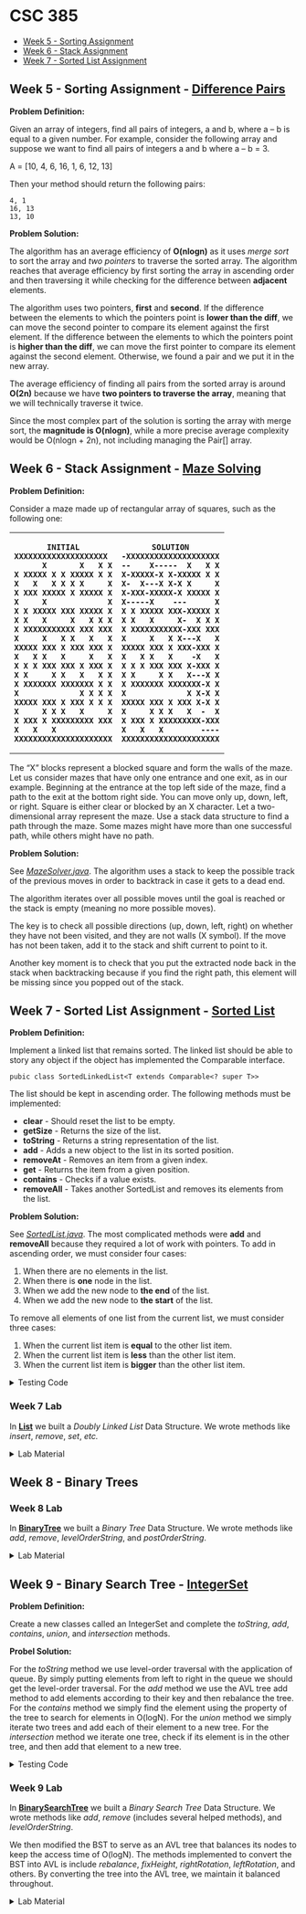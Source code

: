 # CSC 385

- [Week 5 - Sorting Assignment](#week-5---sorting-assignment---difference-pairs)
- [Week 6 - Stack Assignment](#week-6---stack-assignment---maze-solving)
- [Week 7 - Sorted List Assignment](#week-7---sorted-list-assignment---sorted-list)

## Week 5 - Sorting Assignment - [Difference Pairs](https://github.com/dtemir/college-courses-CS/tree/master/CSC385/DifferencePairs)

**Problem Definition:**

Given an array of integers, find all pairs of integers, a and b, where a – b is equal to a given number.
For example, consider the following array and suppose we want to find all pairs of integers a and b where a – b = 3.

A = [10, 4, 6, 16, 1, 6, 12, 13]

Then your method should return the following pairs:

	4, 1
	16, 13
	13, 10 

**Problem Solution:**

The algorithm has an average efficiency of **O(nlogn)** as it uses *merge sort* to sort the array and *two pointers* to traverse the sorted array. The algorithm reaches that average efficiency by first sorting the array in ascending order and then traversing it while checking for the difference between **adjacent** elements.

The algorithm uses two pointers, **first** and **second**. If the difference between the elements to which the pointers point is **lower than the diff**, we can move the second pointer to compare its element against the first element. If the difference between the elements to which the pointers point is **higher than the diff**, we can move the first pointer to compare its element against the second element. Otherwise, we found a pair and we put it in the new array.

The average efficiency of finding all pairs from the sorted array is around **O(2n)** because we have **two pointers to traverse the array**, meaning that we will technically traverse it twice. 

Since the most complex part of the solution is sorting the array with merge sort, the **magnitude is O(nlogn)**, while a more precise average complexity would be O(nlogn + 2n), not including managing the Pair[] array.

## Week 6 - Stack Assignment - [Maze Solving](https://github.com/dtemir/college-courses-CS/tree/master/CSC385/MazeSolving)

**Problem Definition:**

Consider a maze made up of rectangular array of squares, such as the following one:

<table>

<th> 

    INITIAL
    XXXXXXXXXXXXXXXXXXXX 
          X       X   X X
    X XXXXX X X XXXXX X X
    X   X   X X X X     X
    X XXX XXXXX X XXXXX X
    X     X             X
    X X XXXXX XXX XXXXX X
    X X   X     X   X X X
    X XXXXXXXXXXX XXX XXX
    X     X   X X   X   X
    XXXXX XXX X XXX XXX X
    X   X X   X     X   X
    X X X XXX XXX X XXX X
    X X     X X   X   X X
    X XXXXXXX XXXXXXX X X
    X             X X X X
    XXXXX XXX X XXX X X X
    X     X X X   X     X
    X XXX X XXXXXXXXX XXX
    X   X   X            
    XXXXXXXXXXXXXXXXXXXXX

</th> 

<th> 

    SOLUTION
    -XXXXXXXXXXXXXXXXXXXX
    --    X-----  X   X X
    X-XXXXX-X X-XXXXX X X
    X-  X---X X-X X     X
    X-XXX-XXXXX-X XXXXX X
    X-----X    ---      X
    X X XXXXX XXX-XXXXX X
    X X   X     X-  X X X
    X XXXXXXXXXXX-XXX XXX
    X     X   X X---X   X
    XXXXX XXX X XXX-XXX X
    X   X X   X    -X   X
    X X X XXX XXX X-XXX X
    X X     X X   X---X X
    X XXXXXXX XXXXXXX-X X
    X             X X-X X
    XXXXX XXX X XXX X-X X
    X     X X X   X  -  X
    X XXX X XXXXXXXXX-XXX
    X   X   X        ----
    XXXXXXXXXXXXXXXXXXXXX

</th>

</table>

The “X” blocks represent a blocked square and form the walls of the maze. 
Let us consider mazes that have only one entrance and one exit, as in our example. 
Beginning at the entrance at the top left side of the maze, find a path to the exit at the bottom right side. 
You can move only up, down, left, or right. Square is either clear or blocked by an X character. 
Let a two-dimensional array represent the maze. Use a stack data structure to find a path through the maze. 
Some mazes might have more than one successful path, while others might have no path.

**Problem Solution:** 

See [*MazeSolver.java*](https://github.com/dtemir/college-courses-CS/blob/master/CSC385/MazeSolving/src/maze/MazeSolver.java). 
The algorithm uses a stack to keep the possible track of the previous moves in order to backtrack in case it gets to a dead end.

The algorithm iterates over all possible moves until the goal is reached or the stack is empty (meaning no more possible moves).

The key is to check all possible directions (up, down, left, right) on whether they have not been visited, and they are not walls (X symbol).
If the move has not been taken, add it to the stack and shift current to point to it.

Another key moment is to check that you put the extracted node back in the stack when backtracking
because if you find the right path, this element will be missing since you popped out of the stack.

## Week 7 - Sorted List Assignment - [Sorted List](https://github.com/dtemir/college-courses-CS/tree/master/CSC385/SortedList)

**Problem Definition:** 

Implement a linked list that remains sorted. 
The linked list should be able to story any object if the object has implemented the Comparable interface.

    pubic class SortedLinkedList<T extends Comparable<? super T>>

The list should be kept in ascending order. 
The following methods must be implemented:
* **clear** - Should reset the list to be empty.
* **getSize** - Returns the size of the list.
* **toString** - Returns a string representation of the list.
* **add** - Adds a new object to the list in its sorted position.
* **removeAt** - Removes an item from a given index.
* **get** - Returns the item from a given position.
* **contains** - Checks if a value exists.
* **removeAll** - Takes another SortedList and removes its elements from the list.

**Problem Solution:**

See [*SortedList.java*](https://github.com/dtemir/college-courses-CS/blob/master/CSC385/SortedList/src/SortedList.java).
The most complicated methods were **add** and **removeAll** because they required a lot of work with pointers.
To add in ascending order, we must consider four cases: 
1. When there are no elements in the list.
2. When there is **one** node in the list.
3. When we add the new node to **the end** of the list.
4. When we add the new node to **the start** of the list.

To remove all elements of one list from the current list, we must consider three cases:
1. When the current list item is **equal** to the other list item.
2. When the current list item is **less** than the other list item.
3. When the current list item is **bigger** than the other list item.

<details> <summary>Testing Code</summary>

    *****TESTING TOSTRING WITH INTEGERS*********

    Adding [-19, -14, -7, 14, 5, -1, 0, -5, 19, 20]
    List: [-19, -14, -7, -5, -1, 0, 5, 14, 19, 20]
    
    Adding more numbers to same list
    
    Added [5, 12, -18, 2]
    List: [-19, -18, -14, -7, -5, -1, 0, 2, 5, 5, 12, 14, 19, 20]
    
    The above list prints should show a sorted list.
    
    ******TESTING TOSTRING WITH CHARACTERS*******
    
    Added [f, j, k, d, v, l, n, l, k, d]
    List: [d, d, f, j, k, k, l, l, n, v]
    
    The above list should be a sorted list of characters

    ******TESTING CONTAINS*******
    List: [2, 4, 6, 8, 10, 12, 14, 16, 18, 20]
    
    Does the list have 6?	true
    Does the list have 20?	true
    Does the list have -10?	false
    Does the list have 3?	false
    
    Should be 
    true
    true
    false
    false
    
    *******TESTING GET METHOD********
    
    Using list: [0, 1, 3, 3, 6, 7, 8, 14, 16, 19]
    Getting element at position 7: 14
    
    Testing out of bounds index positive value.
    Threw an IndexOutOfBoundsException.  Pass.
    
    Testing out of bounds index negative value.
    Threw an IndexOutOfBoundsException.  Pass.
    
    Testing EmptyCollectionException.
    Threw EmptyCollectionException. Pass.
    
    *******TESTING REMOVEAT********
    
    Using list: [5, 9, 10, 13, 13, 14, 14, 14, 15, 19]
    
    Remove element at position 3: [5, 9, 10, 13, 14, 14, 14, 15, 19]
    
    Remove element at position 0: [9, 10, 13, 14, 14, 14, 15, 19]
    
    Remove element at position size - 1: [9, 10, 13, 14, 14, 14, 15]
    
    Testing out of bounds index positive value.
    Threw an IndexOutOfBoundsException.  Pass.
    
    Testing out of bounds index negative value.
    Threw an IndexOutOfBoundsException.  Pass.
    
    Testing EmptyCollectionException.
    Threw EmptyCollectionException. Pass.
    
    ******TESTING REMOVEALL (INTEGERS)*******
    Using lists 
        list1=[0, 1, 2, 3, 4, 5, 5, 6, 8, 9]
        list2=[0, 2, 4, 7, 9]
    
    list1.removeAll(list2)
        list1=[1, 3, 5, 5, 6, 8]
        list2=[0, 2, 4, 7, 9]
    
    ******TESTING REMOVEALL (CHARS)*******
    Using lists 
        list1=[a, a, n, p, p, p, p, t, t, z]
        list2=[e, e, h, i, v, x]
    
    list1.removeAll(list2)
        list1=[a, a, n, p, p, p, p, t, t, z]
        list2=[e, e, h, i, v, x]
    
    ******TESTING REMOVEALL (CORNER CASES)*******
    Using lists 
        list1=[2, 2, 2, 9, 9]
        list2=[2, 9]
    
    list1.removeAll(list2)
        list1=[]
        list2=[2, 9]
    
    Using lists 
        list1=[1, 2, 3, 4]
        list1=[1, 2, 3, 4]
    
    list1.removeAll(list2)
        list1=[]
        list1=[]

</details>

### Week 7 Lab

In [**List**](https://github.com/dtemir/college-courses-CS/blob/master/CSC385/List)
we built a *Doubly Linked List* Data Structure. 
We wrote methods like *insert*, *remove*, *set*, *etc.*

<details> <summary>Lab Material</summary>
    public static void main(String[] args) {

		DoublyLinkedList<Integer> dll = new DoublyLinkedList<Integer>();

		for (int i = 0; i < 10; i++) {
			dll.insert(i, (i + 1) * 10);
		}

		dll.insert(0, 200);
		dll.insert(5, 500);
		dll.insert(2, 600);
		System.out.println(dll);

		dll.removeAt(0);
		System.out.println(dll);

		dll.removeAt(dll.getSize() - 1);
		System.out.println(dll);

		dll.removeAt(3);
		System.out.println(dll);

		dll.removeAt(7);

		System.out.println(dll);
	}    

    [Out]
    [200, 10, 600, 20, 30, 40, 500, 50, 60, 70, 80, 90, 100]
    [10, 600, 20, 30, 40, 500, 50, 60, 70, 80, 90, 100]
    [10, 600, 20, 30, 40, 500, 50, 60, 70, 80, 90]
    [10, 600, 20, 40, 500, 50, 60, 70, 80, 90]
    [10, 600, 20, 40, 500, 50, 60, 80, 90]

</details>

## Week 8 - Binary Trees

### Week 8 Lab

In [**BinaryTree**](https://github.com/dtemir/college-courses-CS/blob/master/CSC385/BinaryTree)
we built a *Binary Tree* Data Structure.
We wrote methods like *add*, *remove*, *levelOrderString*, and *postOrderString*.

<details> <summary>Lab Material</summary>

	public static void main(String[] args) {
		
		BinaryTree<String> bt = new BinaryTree<>();

		System.out.println("Height of the tree is " + bt.getHeight());
		
		bt.add("A");
		bt.add("B");
		bt.add("C");
		bt.add("D");
		bt.add("E");
		bt.add("F");
		
		System.out.println(bt);
		
		bt.remove("A");

		System.out.println(bt);
		
		bt.remove("F");
		
		System.out.println(bt);

	}

	Height of the tree is 2
	{ A B C D E F }
	{ F B C D E }
	{ E B C D }

</details>


## Week 9 - Binary Search Tree - [IntegerSet](https://github.com/dtemir/college-courses-CS/tree/master/CSC385/IntegerSet)

**Problem Definition:**

Create a new classes called an IntegerSet and complete the *toString*, *add*, *contains*, *union*, and *intersection* methods.

**Probel Solution:**

For the *toString* method we use level-order traversal with the application of queue. 
By simply putting elements from left to right in the queue we should get the level-order traversal.
For the *add* method we use the AVL tree add method to add elements according to their key and then rebalance the tree.
For the *contains* method we simply find the element using the property of the tree to search for elements in O(logN).
For the *union* method we simply iterate two trees and add each of their element to a new tree.
For the *intersection* method we iterate one tree, check if its element is in the other tree, and then add that element to a new tree.

<details> <summary> Testing Code </summary>

	public static void main(String[] args) {

		// TEST 1 (Add and Contains)
		System.out.println("Testing Add and Contains Methods");
		System.out.println();

		IntegerSet is = new IntegerSet();
		is.add(5);
		is.add(4);
		is.add(6);
		is.add(7);
		System.out.println("Added {5, 4, 6, 7} to the IntegerSet");
		System.out.println("The resulting tree: " + is);
		System.out.println();

		is.add(8);
		System.out.println("Added 8 to the IntegerSet");
		System.out.println("The updated IntegerSet: " + is);
		System.out.println();

		System.out.println("Checking if the IntegerSet contains 23: " + is.contains(23));
		System.out.println("-----------");

		// TEST 2 (Array Constructor)
		System.out.println("Testing IntegerSet constructor with an array {40, 23, 80, 23, 0, 100}");
		System.out.println();

		int[] array = { 40, 23, 80, 23, 0, 100 };
		IntegerSet is2 = new IntegerSet(array);
		System.out.println("IntegerSet: " + is2);
		System.out.println("-----------");

		// TEST 3 (Intersection)
		System.out.println("Testing IntegerSet " + is + " intersection with another IntegerSet { 6 3 8 10 }");
		System.out.println();

		int[] array2 = { 3, 6, 8, 10 };
		IntegerSet is3 = new IntegerSet(array2);
		System.out.println("Their intersection: " + is.intersection(is3));
		System.out.println("-----------");

		// TEST 4 (Union)
		System.out.println("Testing IntegerSet " + is + " union with with another IntegerSet { 6 3 8 10 }");
		System.out.println();

		System.out.println("Their union: " + is.union(is3));
		System.out.println("-----------");

		// TEST 5 (Provided tests)
		System.out.println("Provided tests");
		System.out.println();

		int[] array3 = { 2, 3, 4, 1 };
		IntegerSet iS1 = new IntegerSet(array3);
		System.out.println("IntegerSet " + iS1);
		System.out.println("Contains 3? " + iS1.contains(3)); // returns true
		System.out.println("Contains 6? " + iS1.contains(6)); // returns false
		System.out.println();

		int[] array4 = { 5, 7, 6, 3, 4 };
		IntegerSet iS2 = new IntegerSet(array4);
		System.out.println("IntegerSet " + iS1 + " intersects with " + iS2);
		System.out.println("Intersection: " + iS1.intersection(iS2));
		System.out.println();

		int[] array5 = { 2, 1, 3 };
		int[] array6 = { 3, 6 };
		IntegerSet iS3 = new IntegerSet(array5);
		IntegerSet iS4 = new IntegerSet(array6);
		System.out.println("IntegerSet " + iS3 + " unions with " + iS4);
		System.out.println("Union: " + iS3.union(iS4));

	}

	Testing Add and Contains Methods

	Added {5, 4, 6, 7} to the IntegerSet
	The resulting tree: { 5 4 6 7 }

	Added 8 to the IntegerSet
	The updated IntegerSet: { 5 4 7 6 8 }

	Checking if the IntegerSet contains 23: false
	-----------
	Testing IntegerSet constructor with an array {40, 23, 80, 23, 0, 100}

	IntegerSet: { 40 23 80 0 100 }
	-----------
	Testing IntegerSet { 5 4 7 6 8 } intersection with another IntegerSet { 6 3 8 10 }

	Their intersection: { 6 8 }
	-----------
	Testing IntegerSet { 5 4 7 6 8 } union with with another IntegerSet { 6 3 8 10 }

	Their union: { 5 4 7 3 6 8 10 }
	-----------
	Provided tests

	IntegerSet { 3 2 4 1 }
	Contains 3? true
	Contains 6? false

	IntegerSet { 3 2 4 1 } intersects with { 6 4 7 3 5 }
	Intersection: { 3 4 }

	IntegerSet { 2 1 3 } unions with { 3 6 }
	Union: { 2 1 3 6 }


</details>

### Week 9 Lab

In [**BinarySearchTree**](https://github.com/dtemir/college-courses-CS/blob/master/CSC385/BinarySearchTree)
we built a *Binary Search Tree* Data Structure.
We wrote methods like *add*, *remove* (includes several helped methods), and *levelOrderString*.

We then modified the BST to serve as an AVL tree that balances its nodes to keep the access time of O(logN).
The methods implemented to convert the BST into AVL is include *rebalance*, *fixHeight*, *rightRotation*, *leftRotation*, and others.
By converting the tree into the AVL tree, we maintain it balanced throughout.

<details> <summary>Lab Material</summary>

	public static void main(String[] args) {
		
		System.out.println("Testing general Binary Search Tree");
		BinarySearchTree<Integer> bst = new BinarySearchTree<>();
		bst.add(50);
		bst.add(25);
		bst.add(75);
		bst.add(12);
		bst.add(30);
		bst.add(65);
		bst.add(85);
		bst.add(2);
		System.out.println("Height of the BST: " + bst.getHeight());
		System.out.println("Level Order Traversal of the BST");
		System.out.println(bst);
		System.out.println("---------");
		
		System.out.println("Current size is " + bst.getSize());
		bst.add(25);
		System.out.println("After adding 25 again, the size is same " + bst.getSize());
		bst.remove(50);
		System.out.println("After removing 50, the BST is");
		System.out.println(bst);
		System.out.println("---------");
		
		System.out.println("Testing AVL Tree");
		BinarySearchTree<Integer> bst2 = new BinarySearchTree<>();
		for (int i = 1; i <= 1024; i++) {
			bst2.add(i);
		}
		System.out.println("Height of the tree: " + bst2.getHeight());
		System.out.println("Level Order Traversal of the AVL Tree");
		System.out.println(bst2);
		System.out.println("---------");
		
		System.out.println("After removing 4, 5, and 6");
		bst2.remove(4);
		bst2.remove(5);
		bst2.remove(6);
		System.out.println("Height of the tree: " + bst2.getHeight());
		System.out.println("Level Order Traversal of the AVL Tree");
		System.out.println(bst2);
		System.out.println();
	
	}	

	Testing general Binary Search Tree
	Height of the BST: 3
	Level Order Traversal of the BST
	{ (50 | 25 | 75 )  (25 | 12 | 30 )  (75 | 65 | 85 )  (12 | 2 |  )  (30 |  |  )  (65 |  |  )  (85 |  |  )  (2 |  |  )  }
	---------
	Current size is 8
	After adding 25 again, the size is same 8
	After removing 50, the BST is
	{ (65 | 25 | 75 )  (25 | 12 | 30 )  (75 |  | 85 )  (12 | 2 |  )  (30 |  |  )  (85 |  |  )  (2 |  |  )  }
	---------
	Testing AVL Tree
	Height of the tree: 10
	Level Order Traversal of the AVL Tree
	{ (512 | 256 | 768 )  (256 | 128 | 384 )  (768 | 640 | 896 )  (128 | 64 | 192 )  (384 | 320 | 448 )...
	---------
	After removing 4, 5, and 6
	Height of the tree: 10
	Level Order Traversal of the AVL Tree
	{ (512 | 256 | 768 )  (256 | 128 | 384 )  (768 | 640 | 896 )  (128 | 64 | 192 )  (384 | 320 | 448 )...

</details>
